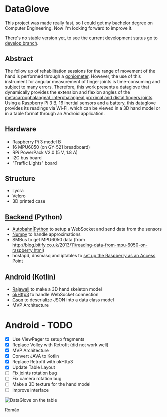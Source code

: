 # DataGlove

This project was made really fast, so I could get my bachelor degree on Computer Engineering. Now I'm looking forward to improve it.

There's no stable version yet, to see the current development status go to [develop branch](https://github.com/matheusromao/dataglove-android/tree/develop).

## Abstract

The follow up of rehabilitation sessions for the range of movement of the hand is performed through a [goniometer](http://www.berktree.com/assets/images/default/stainless-steel-finger-goniometers-short-finger-goniometer-measures-3--9cm-long-model-926611.jpg). However, the use of this instrument for angular measurement of finger joints is time-consuming and subject to many errors. Therefore, this work presents a dataglove that dynamically provides the extension and flexion angles of the [metacarpophalangeal, interphalangeal proximal and distal fingers joints](http://www.assh.org/portals/1/Images/anatomy_images/Joints-Thumb-Inter.jpg?ver=2014-02-03-164205-753). Using a Raspberry Pi 3 B, 16 inertial sensors and a battery, this dataglove provides its readings via Wi-Fi, which can be viewed in a 3D hand model or in a table format through an Android application.

## Hardware

* Raspberry Pi 3 model B
* 16 MPU6050 (on GY-521 breadboard)
* RPi PowerPack V2.0 (5 V, 1.8 A)
* I2C bus board
* "Traffic Lights" board

## Structure

* Lycra
* Velcro
* 3D printed case

## [Backend](https://github.com/matheusromao/dataglove-api) (Python)

* [Autobahn|Python](https://github.com/crossbario/autobahn-python) to setup a WebSocket and send data from the sensors
* [Numpy](https://github.com/numpy/numpy) to handle approximations 
* SMBus to get MPU6050 data (from http://blog.bitify.co.uk/2013/11/reading-data-from-mpu-6050-on-raspberry.html)
* hostapd, dnsmasq and iptables to [set up the Raspberry as an Access Point](https://github.com/raspberrypi/documentation/blob/master/configuration/wireless/access-point.md)

## Android (Kotlin)

* [Rajawali](https://github.com/Rajawali/Rajawali) to make a 3D hand skeleton model
* [okHttp3](https://github.com/square/okhttp) to handle WebSocket connection
* [Gson](https://github.com/google/gson) to deserialize JSON into a data class model
* MVP Architecture

# Android - TODO

- [x] Use ViewPager to setup fragments
- [x] Replace Volley with Retrofit (did not work well)
- [x] MVP Architecture
- [x] Convert JAVA to Kotlin
- [x] Replace Retrofit with okHttp3
- [x] Update Table Layout
- [ ] Fix joints rotation bug
- [ ] Fix camera rotation bug
- [ ] Make a 3D texture for the hand model
- [ ] Improve interface

![DataGlove on the table](https://image.ibb.co/cK4sjn/Data_Glove.jpg)

Romão 

